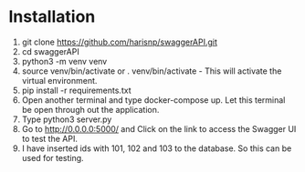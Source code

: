

# Installation

1. git clone  https://github.com/harisnp/swaggerAPI.git 
2. cd swaggerAPI 
3. python3 -m venv venv
4. source venv/bin/activate or . venv/bin/activate - This will activate the virtual environment. 
5. pip install -r requirements.txt
6. Open another terminal and type docker-compose up. Let this terminal be open through out the application. 
6. Type python3 server.py
7. Go to http://0.0.0.0:5000/ and Click on the link to access the Swagger UI to test the API. 
8. I have inserted ids with 101, 102 and 103 to the database. So this can be used for testing. 
